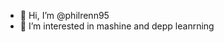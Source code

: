 - 👋 Hi, I’m @philrenn95
- 👀 I’m interested in mashine and depp leanrning

<!---
philrenn95/philrenn95 is a ✨ special ✨ repository because its `README.md` (this file) appears on your GitHub profile.
You can click the Preview link to take a look at your changes.
--->
